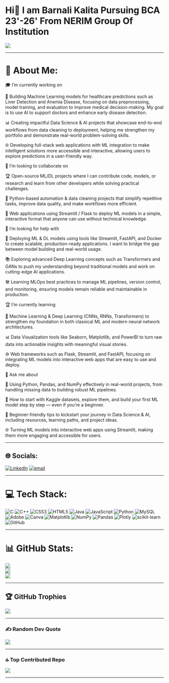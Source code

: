 # Hi👋 I am Barnali Kalita Pursuing BCA 23'-26' From NERIM Group Of Institution

![](https://komarev.com/ghpvc/?username=your-github-barnali13&color=40E0D0)

---

# 💫 About Me:

🎓 I’m currently working on

  🧠 Building Machine Learning models for healthcare predictions such as Liver Detection and Anemia Disease, focusing on data preprocessing, model training, and evaluation to improve medical decision-making. My goal is to use AI to support doctors and enhance early disease detection.

  📊 Creating impactful Data Science & AI projects that showcase end-to-end workflows from data cleaning to deployment, helping me strengthen my portfolio and demonstrate real-world problem-solving skills.

  🌐 Developing full-stack web applications with ML integration to make intelligent solutions more accessible and interactive, allowing users to explore predictions in a user-friendly way.

🤝 I’m looking to collaborate on

  🏆 Open-source ML/DL projects where I can contribute code, models, or research and learn from other developers while solving practical challenges.

  🐍 Python-based automation & data cleaning projects that simplify repetitive tasks, improve data quality, and make workflows more efficient.

 🌟 Web applications using Streamlit / Flask to deploy ML models in a simple, interactive format that anyone can use without technical knowledge.

🙌 I’m looking for help with

   🚀 Deploying ML & DL models using tools like Streamlit, FastAPI, and Docker to create scalable, production-ready applications. I want to bridge the gap between model building and real-world usage.

  📚 Exploring advanced Deep Learning concepts such as Transformers and GANs to push my understanding beyond traditional models and work on cutting-edge AI applications.

  🛠 Learning MLOps best practices to manage ML pipelines, version control, and monitoring, ensuring models remain reliable and maintainable in production.

🏆 I’m currently learning

  🧠 Machine Learning & Deep Learning (CNNs, RNNs, Transformers) to strengthen my foundation in both classical ML and modern neural network architectures.

  📊 Data Visualization tools like Seaborn, Matplotlib, and PowerBI to turn raw data into actionable insights with meaningful visual stories.

  ⚙️ Web frameworks such as Flask, Streamlit, and FastAPI, focusing on integrating ML models into interactive web apps that are easy to use and deploy.

💬 Ask me about

  🐍 Using Python, Pandas, and NumPy effectively in real-world projects, from handling missing data to building robust ML pipelines.

  🎯 How to start with Kaggle datasets, explore them, and build your first ML model step by step — even if you’re a beginner.

  🔰 Beginner-friendly tips to kickstart your journey in Data Science & AI, including resources, learning paths, and project ideas.

  🌐 Turning ML models into interactive web apps using Streamlit, making them more engaging and accessible for users.


---

## 🌐 Socials:
[![LinkedIn](https://img.shields.io/badge/LinkedIn-%230077B5.svg?logo=linkedin&logoColor=white)](https://linkedin.com/in/https://www.linkedin.com/in/barnali-kalita-28300725b/) [![email](https://img.shields.io/badge/Email-D14836?logo=gmail&logoColor=white)](mailto:kalitabarnali57@gmail.com) 

---

# 💻 Tech Stack:
![C](https://img.shields.io/badge/c-%2300599C.svg?style=for-the-badge&logo=c&logoColor=white) ![C++](https://img.shields.io/badge/c++-%2300599C.svg?style=for-the-badge&logo=c%2B%2B&logoColor=white) ![CSS3](https://img.shields.io/badge/css3-%231572B6.svg?style=for-the-badge&logo=css3&logoColor=white) ![HTML5](https://img.shields.io/badge/html5-%23E34F26.svg?style=for-the-badge&logo=html5&logoColor=white) ![Java](https://img.shields.io/badge/java-%23ED8B00.svg?style=for-the-badge&logo=openjdk&logoColor=white) ![JavaScript](https://img.shields.io/badge/javascript-%23323330.svg?style=for-the-badge&logo=javascript&logoColor=%23F7DF1E) ![Python](https://img.shields.io/badge/python-3670A0?style=for-the-badge&logo=python&logoColor=ffdd54) ![MySQL](https://img.shields.io/badge/mysql-4479A1.svg?style=for-the-badge&logo=mysql&logoColor=white) ![Adobe](https://img.shields.io/badge/adobe-%23FF0000.svg?style=for-the-badge&logo=adobe&logoColor=white) ![Canva](https://img.shields.io/badge/Canva-%2300C4CC.svg?style=for-the-badge&logo=Canva&logoColor=white) ![Matplotlib](https://img.shields.io/badge/Matplotlib-%23ffffff.svg?style=for-the-badge&logo=Matplotlib&logoColor=black) ![NumPy](https://img.shields.io/badge/numpy-%23013243.svg?style=for-the-badge&logo=numpy&logoColor=white) ![Pandas](https://img.shields.io/badge/pandas-%23150458.svg?style=for-the-badge&logo=pandas&logoColor=white) ![Plotly](https://img.shields.io/badge/Plotly-%233F4F75.svg?style=for-the-badge&logo=plotly&logoColor=white) ![scikit-learn](https://img.shields.io/badge/scikit--learn-%23F7931E.svg?style=for-the-badge&logo=scikit-learn&logoColor=white) ![GitHub](https://img.shields.io/badge/github-%23121011.svg?style=for-the-badge&logo=github&logoColor=white)

---

# 📊 GitHub Stats:
![](https://github-readme-stats.vercel.app/api?username=barnali13&theme=blue-green&hide_border=false&include_all_commits=true&count_private=true)<br/>
![](https://nirzak-streak-stats.vercel.app/?user=barnali13&theme=blue-green&hide_border=false)<br/>
![](https://github-readme-stats.vercel.app/api/top-langs/?username=barnali13&theme=blue-green&hide_border=false&include_all_commits=true&count_private=true&layout=compact)

---

## 🏆 GitHub Trophies
![](https://github-profile-trophy.vercel.app/?username=barnali13&theme=radical&no-frame=false&no-bg=false&margin-w=4)

---

### ✍️ Random Dev Quote
![](https://quotes-github-readme.vercel.app/api?type=horizontal&theme=radical)

---

### 🔝 Top Contributed Repo
![](https://github-contributor-stats.vercel.app/api?username=barnali13&limit=5&theme=blue-green&combine_all_yearly_contributions=true)

---
